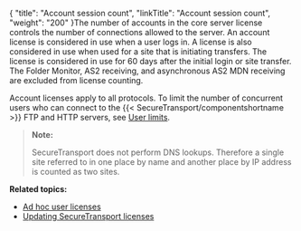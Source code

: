 {
    "title": "Account session count",
    "linkTitle": "Account session count",
    "weight": "200"
}The number of accounts in the core server license controls the number of connections allowed to the server. An account license is considered in use when a user logs in. A license is also considered in use when used for a site that is initiating transfers. The license is considered in use for 60 days after the initial login or site transfer. The Folder Monitor, AS2 receiving, and asynchronous AS2 MDN receiving are excluded from license counting.

Account licenses apply to all protocols. To limit the number of concurrent users who can connect to the {{< SecureTransport/componentshortname  >}} FTP and HTTP servers, see <a href="../../../c_st_accesscontrol/c_st_userlimits#AccessMenu_3475920566_1011758" class="MCXref xref">User limits</a>.

> **Note:**
>
> SecureTransport does not perform DNS lookups. Therefore a single site referred to in one place by name and another place by IP address is counted as two sites.

**Related topics:**

-   <a href="../c_st_adhoc_user_licenses" class="MCXref xref">Ad hoc user licenses</a>
-   <a href="../t_st_serverlicenses" class="MCXref xref">Updating SecureTransport licenses</a>
